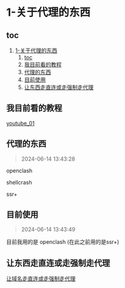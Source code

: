 # 1-关于代理的东西

## toc

1. [1-关于代理的东西](#1-关于代理的东西)
    1. [toc](#toc)
    2. [我目前看的教程](#我目前看的教程)
    3. [代理的东西](#代理的东西)
    4. [目前使用](#目前使用)
    5. [让东西走直连或走强制走代理](#让东西走直连或走强制走代理)

## 我目前看的教程

[youtube_01](https://youtu.be/s84CWgKus4U)

## 代理的东西

> 2024-06-14 13:43:28

openclash

shellcrash

ssr+

## 目前使用

> 2024-06-14 13:43:49

目前我用的是 openclash (在此之前用的是ssr+)

## 让东西走直连或走强制走代理

[让域名走直连或走强制走代理](3-如何让域名走代理或走直连.md#简单操作)

<CommentService/>
